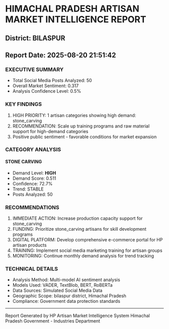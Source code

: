 # HIMACHAL PRADESH ARTISAN MARKET INTELLIGENCE REPORT
## District: BILASPUR
## Report Date: 2025-08-20 21:51:42

### EXECUTIVE SUMMARY
- Total Social Media Posts Analyzed: 50
- Overall Market Sentiment: 0.317
- Analysis Confidence Level: 0.5%

### KEY FINDINGS
1. HIGH PRIORITY: 1 artisan categories showing high demand: stone_carving
2. RECOMMENDATION: Scale up training programs and raw material support for high-demand categories
3. Positive public sentiment - favorable conditions for market expansion

### CATEGORY ANALYSIS

#### STONE CARVING
- Demand Level: **HIGH**
- Demand Score: 0.511
- Confidence: 72.7%
- Trend: STABLE
- Posts Analyzed: 50

### RECOMMENDATIONS
1. IMMEDIATE ACTION: Increase production capacity support for stone_carving
2. FUNDING: Prioritize stone_carving artisans for skill development programs
3. DIGITAL PLATFORM: Develop comprehensive e-commerce portal for HP artisan products
4. TRAINING: Implement social media marketing training for artisan groups
5. MONITORING: Continue monthly demand analysis for trend tracking

### TECHNICAL DETAILS
- Analysis Method: Multi-model AI sentiment analysis
- Models Used: VADER, TextBlob, BERT, RoBERTa
- Data Sources: Simulated Social Media Data
- Geographic Scope: bilaspur district, Himachal Pradesh
- Compliance: Government data protection standards

---
Report Generated by HP Artisan Market Intelligence System
Himachal Pradesh Government - Industries Department
